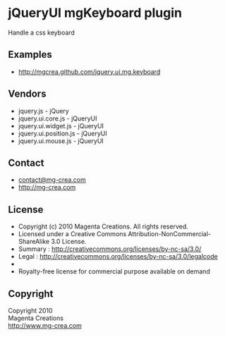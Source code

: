 # jQueryUI mgKeyboard plugin #

Handle a css keyboard

## Examples

* <http://mgcrea.github.com/jquery.ui.mg.keyboard>

## Vendors

* jquery.js					- jQuery
* jquery.ui.core.js			- jQueryUI
* jquery.ui.widget.js		- jQueryUI
* jquery.ui.position.js		- jQueryUI
* jquery.ui.mouse.js		- jQueryUI

## Contact ##

* contact@mg-crea.com
* <http://mg-crea.com>

## License ##

* Copyright (c) 2010 Magenta Creations. All rights reserved.
* Licensed under a Creative Commons Attribution-NonCommercial-ShareAlike 3.0 License.
*  Summary : <http://creativecommons.org/licenses/by-nc-sa/3.0/>
*  Legal : <http://creativecommons.org/licenses/by-nc-sa/3.0/legalcode>
*
* Royalty-free license for commercial purpose available on demand

## Copyright ###

Copyright 2010<br/>
Magenta Creations<br/>
<http://www.mg-crea.com><br/>